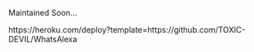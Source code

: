 Maintained Soon...

<!-->https://heroku.com/deploy?template=https://github.com/TOXIC-DEVIL/WhatsAlexa<!-->

